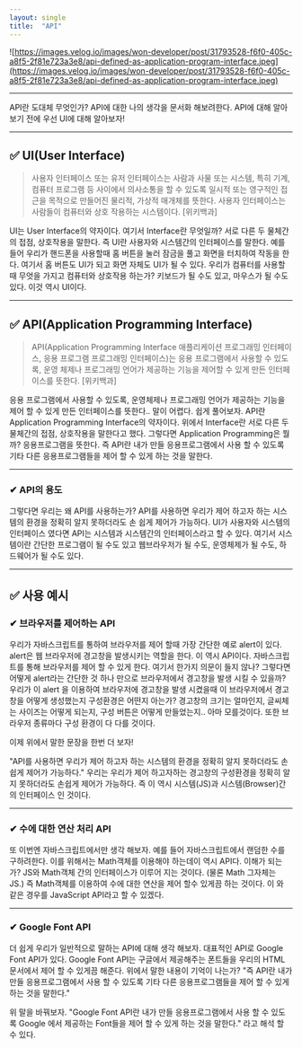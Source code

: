 ```yaml
---
layout: single
title:  "API"
---
```


![https://images.velog.io/images/won-developer/post/31793528-f6f0-405c-a8f5-2f81e723a3e8/api-defined-as-application-program-interface.jpeg](https://images.velog.io/images/won-developer/post/31793528-f6f0-405c-a8f5-2f81e723a3e8/api-defined-as-application-program-interface.jpeg)

---

API란 도대체 무엇인가? API에 대한 나의 생각을 문서화 해보려한다.
API에 대해 알아 보기 전에 우선 UI에 대해 알아보자!

---

## ✅ UI(User Interface)

> 사용자 인터페이스 또는 유저 인터페이스는 사람과 사물 또는 시스템, 특히 기계, 컴퓨터 프로그램 등 사이에서 의사소통을 할 수 있도록 일시적 또는 영구적인 접근을 목적으로 만들어진 물리적, 가상적 매개체를 뜻한다. 사용자 인터페이스는 사람들이 컴퓨터와 상호 작용하는 시스템이다. [위키백과]
> 

UI는 User Interface의 약자이다. 여기서 Interface란 무엇일까? 서로 다른 두 물체간의 접점, 상호작용을 말한다. 즉 UI란 사용자와 시스템간의 인터페이스를 말한다. 예를 들어 우리가 핸드폰을 사용할때 홈 버튼을 눌러 잠금을 풀고 화면을 터치하여 작동을 한다. 여기서 홈 버튼도 UI가 되고 화면 자체도 UI가 될 수 있다. 우리가 컴퓨터를 사용할 때 무엇을 가지고 컴퓨터와 상호작용 하는가? 키보드가 될 수도 있고, 마우스가 될 수도 있다. 이것 역시 UI이다.

---

## ✅ API(Application Programming Interface)

> API(Application Programming Interface 애플리케이션 프로그래밍 인터페이스, 응용 프로그램 프로그래밍 인터페이스)는 응용 프로그램에서 사용할 수 있도록, 운영 체제나 프로그래밍 언어가 제공하는 기능을 제어할 수 있게 만든 인터페이스를 뜻한다. [위키백과]
> 

응용 프로그램에서 사용할 수 있도록, 운영체제나 프로그래밍 언어가 제공하는 기능을 제어 할 수 있게 만든 인터페이스를 뜻한다.. 말이 어렵다. 쉽게 풀어보자. API란 Application Programming Interface의 약자이다. 위에서 Interface란 서로 다른 두물체간의 접점, 상호작용을 말한다고 했다. 그렇다면 Application Programming은 뭘까? 응용프로그램을 뜻한다. 즉 API란 내가 만들 응용프로그램에서 사용 할 수 있도록 기타 다른 응용프로그램들을 제어 할 수 있게 하는 것을 말한다.

---

### ✔ API의 용도

그렇다면 우리는 왜 API를 사용하는가? API를 사용하면 우리가 제어 하고자 하는 시스템의 환경을 정확히 알지 못하더라도 손 쉽게 제어가 가능하다. UI가 사용자와 시스템의 인터페이스 였다면 API는 시스템과 시스템간의 인터페이스라고 할 수 있다. 여기서 시스템이란 간단한 프로그램이 될 수도 있고 웹브라우저가 될 수도, 운영체제가 될 수도, 하드웨어가 될 수도 있다.

---

## ✅ 사용 예시

### ✔ 브라우저를 제어하는 API

우리가 자바스크립트를 통하여 브라우저를 제어 할때 가장 간단한 예로 alert이 있다. alert은 웹 브라우저에 경고창을 발생시키는 역할을 한다. 이 역시 API이다. 자바스크립트를 통해 브라우저를 제어 할 수 있게 한다. 여기서 한가지 의문이 들지 않나? 그렇다면 어떻게 alert라는 간단한 것 하나 만으로 브라우저에서 경고창을 발생 시킬 수 있을까? 우리가 이 alert 을 이용하여 브라우저에 경고창을 발생 시켰을때 이 브라우저에서 경고창을 어떻게 생성했는지 구성환경은 어떤지 아는가? 경고창의 크기는 얼마인지, 글씨체는 사이즈는 어떻게 되는지, 구성 버튼은 어떻게 만들었는지.. 아마 모를것이다. 또한 브라우저 종류마다 구성 환경이 다 다를 것이다.

이제 위에서 말한 문장을 한번 더 보자!

"API를 사용하면 우리가 제어 하고자 하는 시스템의 환경을 정확히 알지 못하더라도 손 쉽게 제어가 가능하다." 우리는 우리가 제어 하고자하는 경고창의 구성환경을 정확히 알지 못하더라도 손쉽게 제어가 가능하다. 즉 이 역시 시스템(JS)과 시스템(Browser)간 의 인터페이스 인 것이다.

---

### ✔ 수에 대한 연산 처리 API

또 이번엔 자바스크립트에서만 생각 해보자. 예를 들어 자바스크립트에서 랜덤한 수를 구하려한다. 이를 위해서는 Math객체를 이용해야 하는데이 역시 API다. 이해가 되는가? JS와 Math객체 간의 인터페이스가 이루어 지는 것이다. (물론 Math 그자체는 JS.) 즉 Math객체를 이용하여 수에 대한 연산을 제어 할수 있게끔 하는 것이다. 이 와 같은 경우를 JavaScript API라고 할 수 있겠다.

---

### ✔ Google Font API

더 쉽게 우리가 일반적으로 말하는 API에 대해 생각 해보자. 대표적인 API로 Google Font API가 있다. Google Font API는 구글에서 제공해주는 폰트들을 우리의 HTML 문서에서 제어 할 수 있게끔 해준다. 위에서 말한 내용이 기억이 나는가? "즉 API란 내가 만들 응용프로그램에서 사용 할 수 있도록 기타 다른 응용프로그램들을 제어 할 수 있게 하는 것을 말한다."

위 말을 바꿔보자. "Google Font API란 내가 만들 응용프로그램에서 사용 할 수 있도록 Google 에서 제공하는 Font들을 제어 할 수 있게 하는 것을 말한다." 라고 해석 할 수 있다.